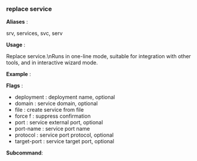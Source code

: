 
### replace service

**Aliases**   :

srv, services, svc, serv

**Usage**     :

Replace service.\nRuns in one-line mode, suitable for integration with other tools, and in interactive wizard mode.

**Example**   :



**Flags**     :

  + deployment  : deployment name, optional
  + domain  : service domain, optional
  + file  : create service from file
  + force f : suppress confirmation
  + port  : service external port, optional
  + port-name  : service port name
  + protocol  : service port protocol, optional
  + target-port  : service target port, optional
  

**Subcommand**:

  

